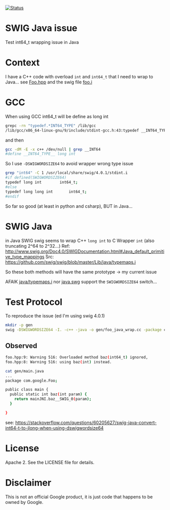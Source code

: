 [![Status][linux_svg]][linux_link]

[linux_svg]: https://github.com/Mizux/swig_java/workflows/Linux%20CI/badge.svg
[linux_link]: https://github.com/Mizux/swig_java/actions?query=workflow%3A"Linux+CI"

# SWIG Java issue
Test int64_t wrapping issue in Java

# Context
I have a C++ code with overload `int` and `int64_t` that I need to wrap to Java...
see [Foo.hpp](Foo.hpp) and the swig file [foo.i](foo.i)

# GCC
When using GCC int64_t will be define as long int
```sh
grepc -rn "typedef.*INT64_TYPE" /lib/gcc
/lib/gcc/x86_64-linux-gnu/9/include/stdint-gcc.h:43:typedef __INT64_TYPE__ int64_t;
```
and then
```sh
gcc -dM -E -x c++ /dev/null | grep __INT64
#define __INT64_TYPE__ long int
```

So I use `-DSWIGWORDSIZE64` to avoid wrapper wrong type issue
```sh
grep "int64" -C 1 /usr/local/share/swig/4.0.1/stdint.i 
#if defined(SWIGWORDSIZE64)
typedef long int		int64_t;
#else
typedef long long int		int64_t;
#endif
```

So far so good (at least in python and csharp), BUT in Java...

# SWIG Java
in Java SWIG swig seems to wrap C++ `long int` to C Wrapper `int` (also truncating 2^64 to 2^32...)
Ref: http://www.swig.org/Doc4.0/SWIGDocumentation.html#Java_default_primitive_type_mappings
Src: https://github.com/swig/swig/blob/master/Lib/java/typemaps.i

So these both methods will have the same prototype -> my current issue

AFAIK [java/typemaps.i](https://github.com/swig/swig/blob/master/Lib/java/typemaps.i) nor [java.swg](https://github.com/swig/swig/blob/master/Lib/java/java.swg) support the `SWIGWORDSIZE64` switch...

# Test Protocol
To reproduce the issue (ed I'm using swig 4.0.1)
```sh
mkdir -p gen
swig -DSWIGWORDSIZE64 -I. -c++ -java -o gen/foo_java_wrap.cc -package com.google.Foo -module main -outdir gen foo.i
```
## Observed
```sh
foo.hpp:9: Warning 516: Overloaded method baz(int64_t) ignored,
foo.hpp:8: Warning 516: using baz(int) instead.

cat gen/main.java
...
package com.google.Foo;

public class main {
  public static int baz(int param) {
    return mainJNI.baz__SWIG_0(param);
  }

}
```

see: https://stackoverflow.com/questions/60205627/swig-java-convert-int64-t-to-jlong-when-using-dswigwordsize64

# License

Apache 2. See the LICENSE file for details.

# Disclaimer

This is not an official Google product, it is just code that happens to be
owned by Google.
